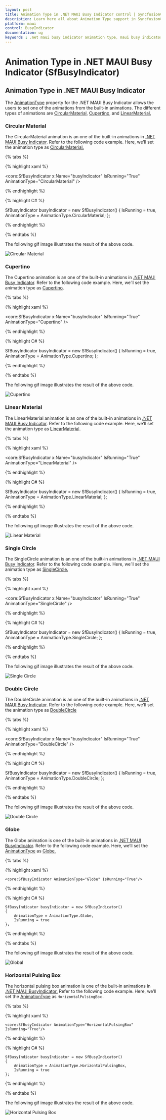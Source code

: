 ```yaml
---
layout: post
title: Animation Type in .NET MAUI Busy Indicator control | Syncfusion®
description: Learn here all about Animation Type support in Syncfusion® .NET MAUI Busy Indicator (SfBusyIndicator) control and more.
platform: maui
control: BusyIndicator
documentation: ug
keywords : .net maui busy indicator animation type, maui busy indicator animation type, maui busy indicator animation.
---
```

# Animation Type in .NET MAUI Busy Indicator (SfBusyIndicator)

## Animation Type in .NET MAUI Busy Indicator

The [AnimationType](https://help.syncfusion.com/cr/maui/Syncfusion.Maui.Core.SfBusyIndicator.html#Syncfusion_Maui_Core_SfBusyIndicator_AnimationType) property for the .NET MAUI Busy Indicator allows the users to set one of the animations from the built-in animations. The different types of animations are [CircularMaterial](https://help.syncfusion.com/cr/maui/Syncfusion.Maui.Core.AnimationType.html#Syncfusion_Maui_Core_AnimationType_CircularMaterial), [Cupertino](https://help.syncfusion.com/cr/maui/Syncfusion.Maui.Core.AnimationType.html#Syncfusion_Maui_Core_AnimationType_Cupertino), and [LinearMaterial.](https://help.syncfusion.com/cr/maui/Syncfusion.Maui.Core.AnimationType.html#Syncfusion_Maui_Core_AnimationType_LinearMaterial)

### Circular Material 

The CircularMaterial animation is an one of the built-in animations in [.NET MAUI Busy Indicator](https://help.syncfusion.com/cr/maui/Syncfusion.Maui.Core.SfBusyIndicator.html?tabs=tabid-1). Refer to the following code example. Here, we’ll set the animation type as [CircularMaterial.](https://help.syncfusion.com/cr/maui/Syncfusion.Maui.Core.AnimationType.html#Syncfusion_Maui_Core_AnimationType_CircularMaterial)

{% tabs %}

{% highlight xaml %}

<core:SfBusyIndicator x:Name="busyIndicator"
                      IsRunning="True"
                      AnimationType="CircularMaterial" />

{% endhighlight %}

{% highlight C# %}

SfBusyIndicator busyIndicator = new SfBusyIndicator()
{
    IsRunning = true,
    AnimationType = AnimationType.CircularMaterial;
};

{% endhighlight %}

{% endtabs %}

The following gif image illustrates the result of the above code.

![Circular Material](Images/AnimationType/CircularMaterial.gif)

### Cupertino

The Cupertino animation is an one of the built-in animations in [.NET MAUI Busy Indicator](https://help.syncfusion.com/cr/maui/Syncfusion.Maui.Core.SfBusyIndicator.html?tabs=tabid-1). Refer to the following code example. Here, we’ll set the animation type as [Cupertino](https://help.syncfusion.com/cr/maui/Syncfusion.Maui.Core.AnimationType.html#Syncfusion_Maui_Core_AnimationType_Cupertino).

{% tabs %}

{% highlight xaml %}

<core:SfBusyIndicator x:Name="busyIndicator"
                      IsRunning="True"
                      AnimationType="Cupertino" />

{% endhighlight %}

{% highlight C# %}

SfBusyIndicator busyIndicator = new SfBusyIndicator()
{
    IsRunning = true,
    AnimationType = AnimationType.Cupertino;
};

{% endhighlight %}

{% endtabs %}

The following gif image illustrates the result of the above code.

![Cupertino](Images/AnimationType/Cupertino.gif)

### Linear Material

The LinearMaterial animation is an one of the built-in animations in [.NET MAUI Busy Indicator](https://help.syncfusion.com/cr/maui/Syncfusion.Maui.Core.SfBusyIndicator.html?tabs=tabid-1). Refer to the following code example. Here, we’ll set the animation type as [LinearMaterial](https://help.syncfusion.com/cr/maui/Syncfusion.Maui.Core.AnimationType.html#Syncfusion_Maui_Core_AnimationType_LinearMaterial).

{% tabs %}

{% highlight xaml %}

<core:SfBusyIndicator x:Name="busyIndicator"
                      IsRunning="True"
                      AnimationType="LinearMaterial" />

{% endhighlight %}

{% highlight C# %}

SfBusyIndicator busyIndicator = new SfBusyIndicator()
{
    IsRunning = true,
    AnimationType = AnimationType.LinearMaterial;
};

{% endhighlight %}

{% endtabs %}

The following gif image illustrates the result of the above code.

![Linear Material](Images/AnimationType/LinearMaterial.gif)

### Single Circle

The SingleCircle animation is an one of the built-in animations in [.NET MAUI Busy Indicator](https://help.syncfusion.com/cr/maui/Syncfusion.Maui.Core.SfBusyIndicator.html?tabs=tabid-1). Refer to the following code example. Here, we’ll set the animation type as [SingleCircle.](https://help.syncfusion.com/cr/maui/Syncfusion.Maui.Core.AnimationType.html#Syncfusion_Maui_Core_AnimationType_SingleCircle)

{% tabs %}

{% highlight xaml %}

<core:SfBusyIndicator x:Name="busyIndicator"
                      IsRunning="True"
                      AnimationType="SingleCircle" />

{% endhighlight %}

{% highlight C# %}

SfBusyIndicator busyIndicator = new SfBusyIndicator()
{
    IsRunning = true,
    AnimationType = AnimationType.SingleCircle;
};

{% endhighlight %}

{% endtabs %}

The following gif image illustrates the result of the above code.

![Single Circle](Images/AnimationType/SingleCircle.png)

### Double Circle

The DoubleCircle animation is an one of the built-in animations in [.NET MAUI Busy Indicator](https://help.syncfusion.com/cr/maui/Syncfusion.Maui.Core.SfBusyIndicator.html?tabs=tabid-1). Refer to the following code example. Here, we’ll set the animation type as [DoubleCircle](https://help.syncfusion.com/cr/maui/Syncfusion.Maui.Core.AnimationType.html#Syncfusion_Maui_Core_AnimationType_DoubleCircle)

{% tabs %}

{% highlight xaml %}

<core:SfBusyIndicator x:Name="busyIndicator"
                      IsRunning="True"
                      AnimationType="DoubleCircle" />

{% endhighlight %}

{% highlight C# %}

SfBusyIndicator busyIndicator = new SfBusyIndicator()
{
    IsRunning = true,
    AnimationType = AnimationType.DoubleCircle;
};

{% endhighlight %}

{% endtabs %}

The following gif image illustrates the result of the above code.

![Double Circle](Images/AnimationType/DoubleCircle.png)

### Globe

The Globe animation is one of the built-in animations in [.NET MAUI BusyIndicator](https://help.syncfusion.com/cr/maui/Syncfusion.Maui.Core.SfBusyIndicator.html?tabs=tabid-1). Refer to the following code example. Here, we’ll set the [AnimationType](https://help.syncfusion.com/cr/maui/Syncfusion.Maui.Core.SfBusyIndicator.html#Syncfusion_Maui_Core_SfBusyIndicator_AnimationType) as [Globe.](https://help.syncfusion.com/cr/maui/Syncfusion.Maui.Core.AnimationType.html#Syncfusion_Maui_Core_AnimationType_Globe)

{% tabs %}

{% highlight xaml %}

    <core:SfBusyIndicator AnimationType="Globe" IsRunning="True"/>                        
                          
{% endhighlight %}

{% highlight C# %}

    SfBusyIndicator busyIndicator = new SfBusyIndicator()
    {
        AnimationType = AnimationType.Globe,
        IsRunning = true
    };

{% endhighlight %}

{% endtabs %}

The following gif image illustrates the result of the above code.

![Global](Images/AnimationType/Globe.gif)

### Horizontal Pulsing Box

The horizontal pulsing box animation is one of the built-in animations in [.NET MAUI BusyIndicator.](https://help.syncfusion.com/cr/maui/Syncfusion.Maui.Core.SfBusyIndicator.html?tabs=tabid-1) Refer to the following code example. Here, we’ll set the [AnimationType](https://help.syncfusion.com/cr/maui/Syncfusion.Maui.Core.SfBusyIndicator.html#Syncfusion_Maui_Core_SfBusyIndicator_AnimationType) as `HorizontalPulsingBox.`

{% tabs %}

{% highlight xaml %}

    <core:SfBusyIndicator AnimationType="HorizontalPulsingBox" IsRunning="True"/>                        
                          
{% endhighlight %}

{% highlight C# %}

    SfBusyIndicator busyIndicator = new SfBusyIndicator()
    {
        AnimationType = AnimationType.HorizontalPulsingBox,
        IsRunning = true
    };

{% endhighlight %}

{% endtabs %}

The following gif image illustrates the result of the above code.

![Horizontal Pulsing Box](Images/AnimationType/HorizontalPulsingBox.gif)
